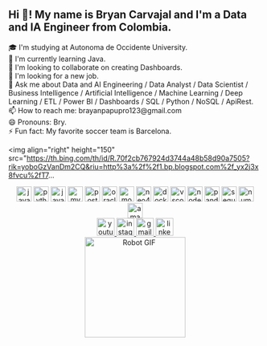 <h2 align="left">Hi 👋! My name is Bryan Carvajal and I'm a Data and IA Engineer from Colombia.</h2>

<p align="left">
  🎓 I'm studying at Autonoma de Occidente University.<br>
  🌱 I'm currently learning Java.<br>
  🤝 I'm looking to collaborate on creating Dashboards.<br>
  🤔 I'm looking for a new job.<br>
  💬 Ask me about Data and AI Engineering / Data Analyst / Data Scientist / Business Intelligence / Artificial Intelligence / Machine Learning / Deep Learning / ETL / Power BI / Dashboards / SQL / Python / NoSQL / ApiRest.<br>
  📫 How to reach me: brayanpapupro123@gmail.com<br>
  😄 Pronouns: Bry.<br>
  ⚡ Fun fact: My favorite soccer team is Barcelona.
</p>

<img align="right" height="150" src="https://th.bing.com/th/id/R.70f2cb767924d3744a48b58d90a7505?rik=yoboGzVanDm2CQ&riu=http%3a%2f%2f1.bp.blogspot.com%2f_yx2j3x8fvcu%2fT7...

<div align="center">
  <img src="https://cdn.jsdelivr.net/gh/devicons/devicon/icons/javascript/javascript-original.svg" height="30" alt="javascript logo" />
  <img src="https://cdn.jsdelivr.net/gh/devicons/devicon/icons/python/python-original.svg" height="30" alt="python logo" />
  <img src="https://cdn.jsdelivr.net/gh/devicons/devicon/icons/java/java-original.svg" height="30" alt="java logo" />
  <img src="https://cdn.jsdelivr.net/gh/devicons/devicon/icons/mysql/mysql-original.svg" height="30" alt="mysql logo" />
  <img src="https://cdn.jsdelivr.net/gh/devicons/devicon/icons/postgresql/postgresql-original.svg" height="30" alt="postgresql logo" />
  <img src="https://cdn.jsdelivr.net/gh/devicons/devicon/icons/oracle/oracle-original.svg" height="30" alt="oracle logo" />
  <img src="https://cdn.jsdelivr.net/gh/devicons/devicon/icons/mongodb/mongodb-original.svg" height="30" alt="mongodb logo" />
  <img src="https://cdn.jsdelivr.net/gh/devicons/devicon/icons/neo4j/neo4j-original.svg" height="30" alt="neo4j logo" />
  <img src="https://cdn.jsdelivr.net/gh/devicons/devicon/icons/docker/docker-original.svg" height="30" alt="docker logo" />
  <img src="https://cdn.jsdelivr.net/gh/devicons/devicon/icons/vscode/vscode-original.svg" height="30" alt="vscode logo" />
  <img src="https://cdn.jsdelivr.net/gh/devicons/devicon/icons/nodejs/nodejs-original.svg" height="30" alt="nodejs logo" />
  <img src="https://cdn.jsdelivr.net/gh/devicons/devicon/icons/pandas/pandas-original.svg" height="30" alt="pandas logo" />
  <img src="https://cdn.jsdelivr.net/gh/devicons/devicon/icons/sequelize/sequelize-original.svg" height="30" alt="sequelize logo" />
  <img src="https://cdn.jsdelivr.net/gh/devicons/devicon/icons/numpy/numpy-original.svg" height="30" alt="numpy logo" />
  <img src="https://cdn.jsdelivr.net/gh/devicons/devicon/icons/amazonwebservices/amazonwebservices-line-wordmark.svg" height="30" alt="amazon web services logo" />
</div>

<div align="center">
  <a href="http://www.youtube.com/@Bray2406" target="_blank">
    <img src="https://img.shields.io/static/v1?message=Youtube&logo=youtube&label=&color=FF0000&logoColor=white&labelColor=&style=for-the-badge" height="35" alt="youtube logo" />
  </a>
  <a href="https://instagram.com/bryan_burbano024" target="_blank">
    <img src="https://img.shields.io/static/v1?message=Instagram&logo=instagram&label=&color=E4405F&logoColor=white&labelColor=&style=for-the-badge" height="35" alt="instagram logo" />
  </a>
  <a href="mailto:brayanpapupro123@gmail.com" target="_blank">
    <img src="https://img.shields.io/static/v1?message=Gmail&logo=gmail&label=&color=D14836&logoColor=white&labelColor=&style=for-the-badge" height="35" alt="gmail logo" />
  </a>
  <a href="https://linkedin.com/in/bryanburbanocarvajal" target="_blank">
    <img src="https://img.shields.io/static/v1?message=LinkedIn&logo=linkedin&label=&color=0077B5&logoColor=white&labelColor=&style=for-the-badge" height="35" alt="linkedin logo" />
  </a>
</div>

<div align="center">
  <img src="https://media.giphy.com/media/your_robot_gif_here.gif" alt="Robot GIF" height="200" />
</div>

